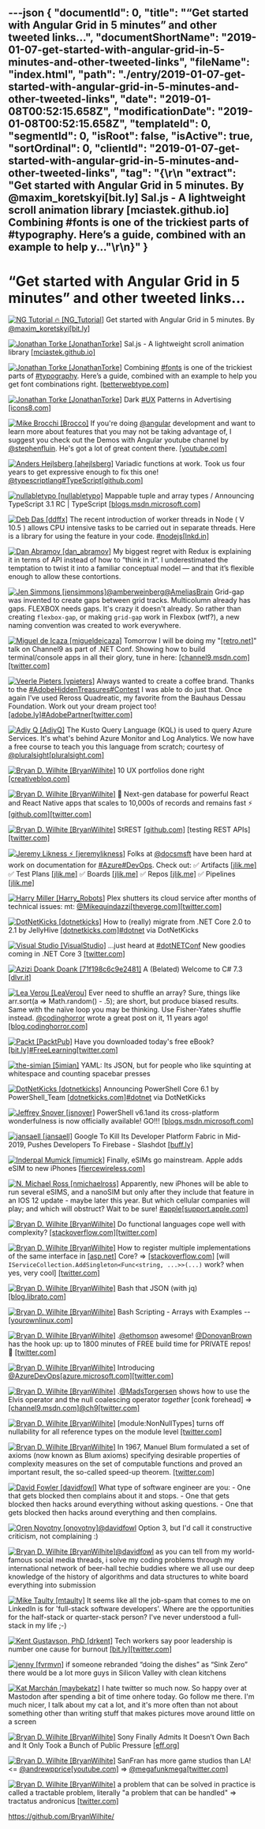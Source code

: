 ---json
{
  "documentId": 0,
  "title": "“Get started with Angular Grid in 5 minutes” and other tweeted links…",
  "documentShortName": "2019-01-07-get-started-with-angular-grid-in-5-minutes-and-other-tweeted-links",
  "fileName": "index.html",
  "path": "./entry/2019-01-07-get-started-with-angular-grid-in-5-minutes-and-other-tweeted-links",
  "date": "2019-01-08T00:52:15.658Z",
  "modificationDate": "2019-01-08T00:52:15.658Z",
  "templateId": 0,
  "segmentId": 0,
  "isRoot": false,
  "isActive": true,
  "sortOrdinal": 0,
  "clientId": "2019-01-07-get-started-with-angular-grid-in-5-minutes-and-other-tweeted-links",
  "tag": "{\r\n  \"extract\": \"Get started with Angular Grid in 5 minutes. By @maxim_koretskyi[bit.ly] Sal.js - A lightweight scroll animation library [mciastek.github.io] Combining #fonts is one of the trickiest parts of #typography. Here’s a guide, combined with an example to help y...\"\r\n}"
}
---

# “Get started with Angular Grid in 5 minutes” and other tweeted links…

[<img alt="NG Tutorial 🔥 [NG_Tutorial]" src="https://songhay.blob.core.windows.net:443/shared-social-twitter/NG_Tutorial.jpg">](https://twitter.com/NG_Tutorial) Get started with Angular Grid in 5 minutes. By [@maxim_koretskyi](http://twitter.com/@maxim_koretskyi)[[bit.ly]](http://bit.ly/2NavC6U)

[<img alt="Jonathan Torke [JonathanTorke]" src="https://songhay.blob.core.windows.net:443/shared-social-twitter/JonathanTorke.jpg">](https://jonathantorke.me/) Sal.js - A lightweight scroll animation library [[mciastek.github.io]](https://mciastek.github.io/sal/)

[<img alt="Jonathan Torke [JonathanTorke]" src="https://songhay.blob.core.windows.net:443/shared-social-twitter/JonathanTorke.jpg">](https://jonathantorke.me/) Combining [#fonts](http://twitter.com/search?q='%23fonts) is one of the trickiest parts of [#typography](http://twitter.com/search?q='%23typography). Here’s a guide, combined with an example to help you get font combinations right. [[betterwebtype.com]](https://betterwebtype.com/combining-fonts-guide)

[<img alt="Jonathan Torke [JonathanTorke]" src="https://songhay.blob.core.windows.net:443/shared-social-twitter/JonathanTorke.jpg">](https://jonathantorke.me/) Dark [#UX](http://twitter.com/search?q='%23UX) Patterns in Advertising [[icons8.com]](https://icons8.com/articles/dark-ux-patterns-advertising/)

[<img alt="Mike Brocchi [Brocco]" src="https://songhay.blob.core.windows.net:443/shared-social-twitter/Brocco.jpg">](https://github.com/brocco) If you're doing [@angular](http://twitter.com/@angular) development and want to learn more about features that you may not be taking advantage of, I suggest you check out the Demos with Angular youtube channel by [@stephenfluin](http://twitter.com/@stephenfluin). He's got a lot of great content there. [[youtube.com]](https://www.youtube.com/channel/UCYFd7Qy93YP7gPERnxP545A)

[<img alt="Anders Hejlsberg [ahejlsberg]" src="https://songhay.blob.core.windows.net:443/shared-social-twitter/ahejlsberg.jpg">](https://twitter.com/ahejlsberg) Variadic functions at work. Took us four years to get expressive enough to fix this one! [@typescriptlang](http://twitter.com/@typescriptlang)[#TypeScript](http://twitter.com/search?q='%23TypeScript)[[github.com]](https://github.com/Microsoft/TypeScript/pull/27028)

[<img alt="nullabletypo [nullabletypo]" src="https://songhay.blob.core.windows.net:443/shared-social-twitter/nullabletypo.jpg">](https://twitter.com/nullabletypo) Mappable tuple and array types / Announcing TypeScript 3.1 RC | TypeScript [[blogs.msdn.microsoft.com]](https://blogs.msdn.microsoft.com/typescript/2018/09/13/announcing-typescript-3-1-rc/)

[<img alt="Deb Das [ddffx]" src="https://songhay.blob.core.windows.net:443/shared-social-twitter/ddffx.jpg">](https://twitter.com/ddffx) The recent introduction of worker threads in Node ( V 10.5 ) allows CPU intensive tasks to be carried out in separate threads. Here is a library for using the feature in your code. [#nodejs](http://twitter.com/search?q='%23nodejs)[[lnkd.in]](https://lnkd.in/ePS-Cq7)

[<img alt="Dan Abramov [dan_abramov]" src="https://songhay.blob.core.windows.net:443/shared-social-twitter/dan_abramov.jpg">](http://overreacted.io/) My biggest regret with Redux is explaining it in terms of API instead of how to “think in it”. I underestimated the temptation to twist it into a familiar conceptual model — and that it’s flexible enough to allow these contortions.

[<img alt="Jen Simmons [jensimmons]" src="https://songhay.blob.core.windows.net:443/shared-social-twitter/jensimmons.jpg">](http://youtube.com/layoutland)[@amberweinberg](http://twitter.com/@amberweinberg)[@AmeliasBrain](http://twitter.com/@AmeliasBrain) Grid-gap was invented to create gaps between grid tracks. Multicolumn already has gaps. FLEXBOX needs gaps. It's crazy it doesn't already. So rather than creating `flexbox-gap`, or making `grid-gap` work in Flexbox (wtf?), a new naming convention was created to work everywhere.

[<img alt="Miguel de Icaza [migueldeicaza]" src="https://songhay.blob.core.windows.net:443/shared-social-twitter/migueldeicaza.png">](http://tirania.org/blog) Tomorrow I will be doing my "[[retro.net]](http://Retro.NET)" talk on Channel9 as part of .NET Conf. Showing how to build terminal/console apps in all their glory, tune in here: [[channel9.msdn.com]](https://channel9.msdn.com/Events/dotnetConf/2018/S313)[[twitter.com]](https://twitter.com/migueldeicaza/status/1040440134905286656/photo/1)

[<img alt="Veerle Pieters [vpieters]" src="https://songhay.blob.core.windows.net:443/shared-social-twitter/vpieters.png">](http://veerle.duoh.com/) Always wanted to create a coffee brand. Thanks to the [#AdobeHiddenTreasures](http://twitter.com/search?q='%23AdobeHiddenTreasures)[#Contest](http://twitter.com/search?q='%23Contest) I was able to do just that. Once again I’ve used Reross Quadreatic, my favorite from the Bauhaus Dessau Foundation. Work out your dream project too! [[adobe.ly]](https://adobe.ly/2JCZjIp)[#AdobePartner](http://twitter.com/search?q='%23AdobePartner)[[twitter.com]](https://twitter.com/vpieters/status/1040241254649540608/photo/1)

[<img alt="Adiy Q [AdiyQ]" src="https://songhay.blob.core.windows.net:443/shared-social-twitter/AdiyQ.jpg">](https://twitter.com/AdiyQ) The Kusto Query Language (KQL) is used to query Azure Services. It's what's behind Azure Monitor and Log Analytics. We now have a free course to teach you this language from scratch; courtesy of [@pluralsight](http://twitter.com/@pluralsight)[[pluralsight.com]](https://www.pluralsight.com/courses/kusto-query-language-kql-from-scratch)

[<img alt="Bryan D. Wilhite [BryanWilhite]" src="https://songhay.blob.core.windows.net:443/shared-social-twitter/BryanWilhite.jpeg">](http://songhayblog.azurewebsites.net/) 10 UX portfolios done right [[creativebloq.com]](https://www.creativebloq.com/ux/product-portfolios-61412126)

[<img alt="Bryan D. Wilhite [BryanWilhite]" src="https://songhay.blob.core.windows.net:443/shared-social-twitter/BryanWilhite.jpeg">](http://songhayblog.azurewebsites.net/) 🍉 Next-gen database for powerful React and React Native apps that scales to 10,000s of records and remains fast ⚡️ [[github.com]](https://github.com/Nozbe/WatermelonDB)[[twitter.com]](https://twitter.com/BryanWilhite/status/1039725832464261120/photo/1)

[<img alt="Bryan D. Wilhite [BryanWilhite]" src="https://songhay.blob.core.windows.net:443/shared-social-twitter/BryanWilhite.jpeg">](http://songhayblog.azurewebsites.net/) StREST [[github.com]](https://github.com/eykhagen/strest) [testing REST APIs] [[twitter.com]](https://twitter.com/BryanWilhite/status/1039724277921005568/photo/1)

[<img alt="Jeremy Likness ⚡️ [jeremylikness]" src="https://songhay.blob.core.windows.net:443/shared-social-twitter/jeremylikness.jpg">](https://blog.jeremylikness.com/) Folks at [@docsmsft](http://twitter.com/@docsmsft) have been hard at work on documentation for [#Azure](http://twitter.com/search?q='%23Azure)[#DevOps](http://twitter.com/search?q='%23DevOps). Check out: ✅ Artifacts [[jlik.me]](https://jlik.me/ebs) ✅ Test Plans [[jlik.me]](https://jlik.me/ebv) ✅ Boards [[jlik.me]](https://jlik.me/eby) ✅ Repos [[jlik.me]](https://jlik.me/eb1) ✅ Pipelines [[jlik.me]](https://jlik.me/eb4)

[<img alt="Harry Miller [Harry_Robots]" src="https://songhay.blob.core.windows.net:443/shared-social-twitter/Harry_Robots.jpg">](https://twitter.com/@Harry_Robots) Plex shutters its cloud service after months of technical issues: mt: [@Mikequindazzi](http://twitter.com/@Mikequindazzi)[[theverge.com]](https://www.theverge.com/2018/9/11/17847288/plex-cloud-service-ends-technical-issues)[[twitter.com]](https://twitter.com/Harry_Robots/status/1040353084487041025/photo/1)

[<img alt="DotNetKicks [dotnetkicks]" src="https://songhay.blob.core.windows.net:443/shared-social-twitter/dotnetkicks.png">](http://dotnetkicks.com/) How to (really) migrate from .NET Core 2.0 to 2.1 by JellyHive [[dotnetkicks.com]](https://dotnetkicks.com/r/370281?url=https://jellyhive.com/activity/posts/2018/09/05/how-to-really-migrate-from-net-core-2-0-to-2-1/)[#dotnet](http://twitter.com/search?q='%23dotnet) via DotNetKicks

[<img alt="Visual Studio [VisualStudio]" src="https://songhay.blob.core.windows.net:443/shared-social-twitter/VisualStudio.jpg">](http://www.visualstudio.com/) ...just heard at [#dotNETConf](http://twitter.com/search?q='%23dotNETConf) New goodies coming in .NET Core 3 [[twitter.com]](https://twitter.com/VisualStudio/status/1039897053046947841/photo/1)

[<img alt="Azizi Doank Doank [71f198c6c9e2481]" src="https://songhay.blob.core.windows.net:443/shared-social-twitter/71f198c6c9e2481.jpg">](https://twitter.com/71f198c6c9e2481) A (Belated) Welcome to C# 7.3 [[dlvr.it]](http://dlvr.it/Qk5mmS)

[<img alt="Lea Verou [LeaVerou]" src="https://songhay.blob.core.windows.net:443/shared-social-twitter/LeaVerou.png">](http://lea.verou.me/) Ever need to shuffle an array? Sure, things like arr.sort(a => Math.random() - .5); are short, but produce biased results. Same with the naïve loop you may be thinking. Use Fisher-Yates shuffle instead. [@codinghorror](http://twitter.com/@codinghorror) wrote a great post on it, 11 years ago! [[blog.codinghorror.com]](https://blog.codinghorror.com/the-danger-of-naivete/)

[<img alt="Packt [PacktPub]" src="https://songhay.blob.core.windows.net:443/shared-social-twitter/PacktPub.jpg">](http://www.packt.com/) Have you downloaded today's free eBook? [[bit.ly]](http://bit.ly/PacktDailyOffer)[#FreeLearning](http://twitter.com/search?q='%23FreeLearning)[[twitter.com]](https://twitter.com/PacktPub/status/1039453542950551553/photo/1)

[<img alt="the-simian [5imian]" src="https://songhay.blob.core.windows.net:443/shared-social-twitter/5imian.jpg">](http://jesseharlin.net/) YAML: Its JSON, but for people who like squinting at whitespace and counting spacebar presses

[<img alt="DotNetKicks [dotnetkicks]" src="https://songhay.blob.core.windows.net:443/shared-social-twitter/dotnetkicks.png">](http://dotnetkicks.com/) Announcing PowerShell Core 6.1 by PowerShell_Team [[dotnetkicks.com]](https://dotnetkicks.com/r/371554?url=https://blogs.msdn.microsoft.com/powershell/2018/09/13/announcing-powershell-core-6-1/)[#dotnet](http://twitter.com/search?q='%23dotnet) via DotNetKicks

[<img alt="Jeffrey Snover [jsnover]" src="https://songhay.blob.core.windows.net:443/shared-social-twitter/jsnover.jpg">](http://jsnover.com/) PowerShell v6.1and its cross-platform wonderfulness is now officially available! GO!!! [[blogs.msdn.microsoft.com]](https://blogs.msdn.microsoft.com/powershell/2018/09/13/announcing-powershell-core-6-1)

[<img alt="jansaell [jansaell]" src="https://songhay.blob.core.windows.net:443/shared-social-twitter/jansaell.png">](http://jan.saell.org/blog/) Google To Kill Its Developer Platform Fabric in Mid-2019, Pushes Developers To Firebase - Slashdot [[buff.ly]](https://buff.ly/2QxZFEk)

[<img alt="Inderpal Mumick [imumick]" src="https://songhay.blob.core.windows.net:443/shared-social-twitter/imumick.jpg">](http://www.kirusa.com/mumick) Finally, eSIMs go mainstream. Apple adds eSIM to new iPhones [[fiercewireless.com]](http://www.fiercewireless.com/wireless/apple-adds-esim-to-new-iphones)

[<img alt="N. Michael Ross [nmichaelross]" src="https://songhay.blob.core.windows.net:443/shared-social-twitter/nmichaelross.jpg">](https://twitter.com/nmichaelross) Apparently, new iPhones will be able to run several eSIMS, and a nanoSIM but only after they include that feature in an IOS 12 update - maybe later this year. But which cellular companies will play; and which will obstruct? Wait to be sure! [#apple](http://twitter.com/search?q='%23apple)[[support.apple.com]](https://support.apple.com/en-us/HT209044)

[<img alt="Bryan D. Wilhite [BryanWilhite]" src="https://songhay.blob.core.windows.net:443/shared-social-twitter/BryanWilhite.jpeg">](http://songhayblog.azurewebsites.net/) Do functional languages cope well with complexity? [[stackoverflow.com]](https://stackoverflow.com/a/2188804/22944)[[twitter.com]](https://twitter.com/BryanWilhite/status/1041928089582723072/photo/1)

[<img alt="Bryan D. Wilhite [BryanWilhite]" src="https://songhay.blob.core.windows.net:443/shared-social-twitter/BryanWilhite.jpeg">](http://songhayblog.azurewebsites.net/) How to register multiple implementations of the same interface in [[asp.net]](http://Asp.Net) Core? => [[stackoverflow.com]](https://stackoverflow.com/a/44177920/22944) [will `IServiceCollection.AddSingleton<Func<string, ...>>(...)` work? when yes, very cool] [[twitter.com]](https://twitter.com/BryanWilhite/status/1041532810920521728/photo/1)

[<img alt="Bryan D. Wilhite [BryanWilhite]" src="https://songhay.blob.core.windows.net:443/shared-social-twitter/BryanWilhite.jpeg">](http://songhayblog.azurewebsites.net/) Bash that JSON (with jq) [[blog.librato.com]](http://blog.librato.com/posts/jq-json)

[<img alt="Bryan D. Wilhite [BryanWilhite]" src="https://songhay.blob.core.windows.net:443/shared-social-twitter/BryanWilhite.jpeg">](http://songhayblog.azurewebsites.net/) Bash Scripting - Arrays with Examples -- [[yourownlinux.com]](http://www.yourownlinux.com/2016/12/bash-scripting-arrays-examples.html)

[<img alt="Bryan D. Wilhite [BryanWilhite]" src="https://songhay.blob.core.windows.net:443/shared-social-twitter/BryanWilhite.jpeg">](http://songhayblog.azurewebsites.net/) .[@ethomson](http://twitter.com/@ethomson) awesome! [@DonovanBrown](http://twitter.com/@DonovanBrown) has the hook up: up to 1800 minutes of FREE build time for PRIVATE repos! 🤠 [[twitter.com]](https://twitter.com/BryanWilhite/status/1040401338566209536/photo/1)

[<img alt="Bryan D. Wilhite [BryanWilhite]" src="https://songhay.blob.core.windows.net:443/shared-social-twitter/BryanWilhite.jpeg">](http://songhayblog.azurewebsites.net/) Introducing [@AzureDevOps](http://twitter.com/@AzureDevOps)[[azure.microsoft.com]](https://azure.microsoft.com/en-us/blog/introducing-azure-devops/)[[twitter.com]](https://twitter.com/BryanWilhite/status/1040397379000721408/photo/1)

[<img alt="Bryan D. Wilhite [BryanWilhite]" src="https://songhay.blob.core.windows.net:443/shared-social-twitter/BryanWilhite.jpeg">](http://songhayblog.azurewebsites.net/) .[@MadsTorgersen](http://twitter.com/@MadsTorgersen) shows how to use the Elvis operator and the null coalescing operator *together* [conk forehead] => [[channel9.msdn.com]](https://channel9.msdn.com/Events/dotnetConf/2018/S103)[@ch9](http://twitter.com/@ch9)[[twitter.com]](https://twitter.com/BryanWilhite/status/1041912200229605377/photo/1)

[<img alt="Bryan D. Wilhite [BryanWilhite]" src="https://songhay.blob.core.windows.net:443/shared-social-twitter/BryanWilhite.jpeg">](http://songhayblog.azurewebsites.net/) [module:NonNullTypes] turns off nullability for all reference types on the module level [[twitter.com]](https://twitter.com/BryanWilhite/status/1041915856752500736/photo/1)

[<img alt="Bryan D. Wilhite [BryanWilhite]" src="https://songhay.blob.core.windows.net:443/shared-social-twitter/BryanWilhite.jpeg">](http://songhayblog.azurewebsites.net/) In 1967, Manuel Blum formulated a set of axioms (now known as Blum axioms) specifying desirable properties of complexity measures on the set of computable functions and proved an important result, the so-called speed-up theorem. [[twitter.com]](https://twitter.com/BryanWilhite/status/1041929742662885376/photo/1)

[<img alt="David Fowler [davidfowl]" src="https://songhay.blob.core.windows.net:443/shared-social-twitter/davidfowl.jpeg">](http://davidfowl.com/) What type of software engineer are you: - One that gets blocked then complains about it and stops. - One that gets blocked then hacks around everything without asking questions. - One that gets blocked then hacks around everything and then complains.

[<img alt="Oren Novotny [onovotny]" src="https://songhay.blob.core.windows.net:443/shared-social-twitter/onovotny.jpeg">](https://oren.codes/)[@davidfowl](http://twitter.com/@davidfowl) Option 3, but I'd call it constructive criticism, not complaining :)

[<img alt="Bryan D. Wilhite [BryanWilhite]" src="https://songhay.blob.core.windows.net:443/shared-social-twitter/BryanWilhite.jpeg">](http://songhayblog.azurewebsites.net/)[@davidfowl](http://twitter.com/@davidfowl) as you can tell from my world-famous social media threads, i solve my coding problems through my international network of beer-hall techie buddies where we all use our deep knowledge of the history of algorithms and data structures to white board everything into submission

[<img alt="Mike Taulty [mtaulty]" src="https://songhay.blob.core.windows.net:443/shared-social-twitter/mtaulty.jpg">](http://mtaulty.com/) It seems like all the job-spam that comes to me on LinkedIn is for 'full-stack software developers'. Where are the opportunities for the half-stack or quarter-stack person? I've never understood a full-stack in my life ;-)

[<img alt="Kent Gustavson, PhD [drkent]" src="https://songhay.blob.core.windows.net:443/shared-social-twitter/drkent.jpg">](http://linkedin.com/in/kentgustavson) Tech workers say poor leadership is number one cause for burnout [[bit.ly]](http://bit.ly/2PDfV6B)[[twitter.com]](https://twitter.com/drkent/status/1038540491715948544/photo/1)

[<img alt="jenny [fvrmvn]" src="https://songhay.blob.core.windows.net:443/shared-social-twitter/fvrmvn.jpg">](https://twitter.com/fvrmvn) if someone rebranded “doing the dishes” as “Sink Zero” there would be a lot more guys in Silicon Valley with clean kitchens

[<img alt="Kat Marchán [maybekatz]" src="https://songhay.blob.core.windows.net:443/shared-social-twitter/maybekatz.jpg">](https://toot.cat/@zkat) I hate twitter so much now. So happy over at Mastodon after spending a bit of time onhere today. Go follow me there. I'm much nicer, I talk about my cat a lot, and it's more often than not about something other than writing stuff that makes pictures move around little on a screen

[<img alt="Bryan D. Wilhite [BryanWilhite]" src="https://songhay.blob.core.windows.net:443/shared-social-twitter/BryanWilhite.jpeg">](http://songhayblog.azurewebsites.net/) Sony Finally Admits It Doesn’t Own Bach and It Only Took a Bunch of Public Pressure [[eff.org]](https://www.eff.org/takedowns/sony-finally-admits-it-doesnt-own-bach-and-it-only-took-public-pressure)

[<img alt="Bryan D. Wilhite [BryanWilhite]" src="https://songhay.blob.core.windows.net:443/shared-social-twitter/BryanWilhite.jpeg">](http://songhayblog.azurewebsites.net/) SanFran has more game studios than LA! <= [@andrewpprice](http://twitter.com/@andrewpprice)[[youtube.com]](https://www.youtube.com/watch?v=7OyGs4AlBTc) => [@megafunkmega](http://twitter.com/@megafunkmega)[[twitter.com]](https://twitter.com/BryanWilhite/status/1041863611197423616/photo/1)

[<img alt="Bryan D. Wilhite [BryanWilhite]" src="https://songhay.blob.core.windows.net:443/shared-social-twitter/BryanWilhite.jpeg">](http://songhayblog.azurewebsites.net/) a problem that can be solved in practice is called a tractable problem, literally "a problem that can be handled" => tractatus andronicus [[twitter.com]](https://twitter.com/BryanWilhite/status/1041930870909628416/photo/1)

<https://github.com/BryanWilhite/>
